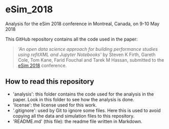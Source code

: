 # eSim_2018
Analysis for the eSim 2018 conference in Montreal, Canada, on 9-10 May 2018

This GitHub repository contains all the code used in the paper: 

> *'An open data science approach for building performance studies 
using refitXML and Jupyter Notebooks'* by Steven K Firth, 
Gareth Cole, Tom Kane, Farid Fouchal and Tarek M Hassan, 
submitted to the [eSim 2018](esim) conference.

## How to read this repository

- 'analysis': this folder contains the code used for the analysis in the paper. Look in this folder to see how the analysis is done.
- 'license': the license used for this work.
- '.gitignore': used by Git to ignore some files. Here this is used to avoid copying all the data and simulation files to this repository.
- 'README.md' (this file): the readme file written in Markdown.

[esim]: esim2018.etsmtl.ca

